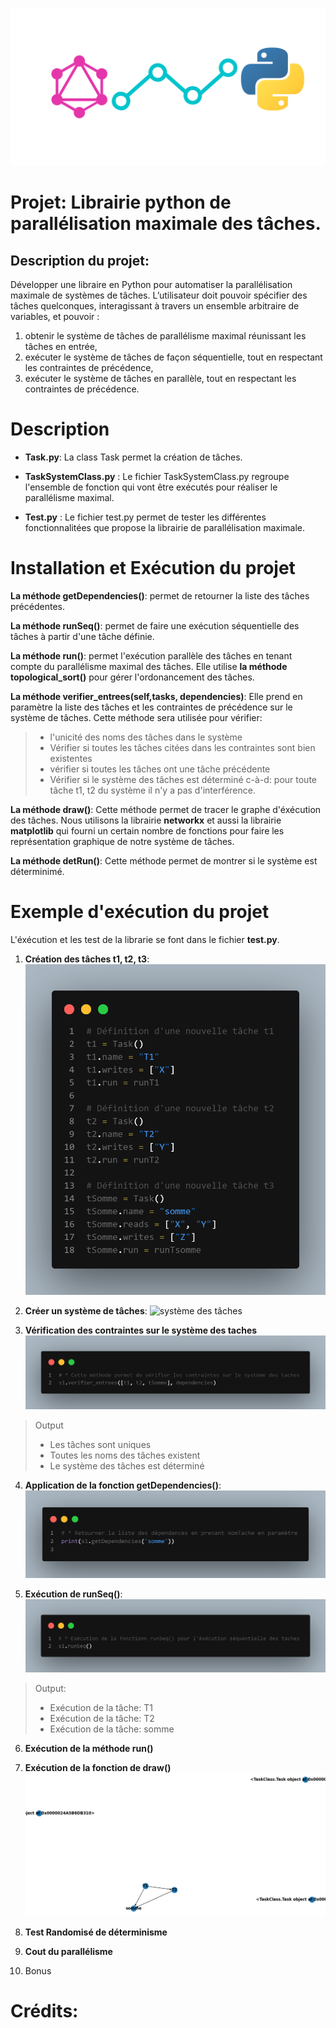  ![Projet Système](/images/LibImage.png)

 
# Projet: Librairie python de parallélisation maximale des tâches.
## Description du projet:
Développer une libraire en Python pour automatiser la parallélisation maximale de systèmes de tâches. L’utilisateur doit pouvoir spécifier des tâches quelconques, interagissant
à travers un ensemble arbitraire de variables, et pouvoir :
1. obtenir le système de tâches de parallélisme maximal réunissant les tâches en entrée,
2. exécuter le système de tâches de façon séquentielle, tout en respectant les contraintes
de précédence,
3. exécuter le système de tâches en parallèle, tout en respectant les contraintes de
précédence.

# Description 

* **Task.py**: La class Task permet la création de tâches.

* **TaskSystemClass.py** : Le fichier TaskSystemClass.py regroupe l'ensemble de fonction qui vont être exécutés pour réaliser le parallélisme maximal. 

* **Test.py** : Le fichier test.py permet de tester les différentes fonctionnalitées que propose la librairie de parallélisation maximale.
# Installation et Exécution du projet

**La méthode getDependencies()**: permet de retourner la liste des tâches précédentes.

**La méthode runSeq()**: permet de faire une exécution séquentielle des tâches à partir d'une tâche définie.

**La méthode run()**: permet l'exécution parallèle des tâches en tenant compte du parallélisme maximal des tâches. Elle utilise **la méthode topological_sort()** pour gérer l'ordonancement des tâches.

**La méthode verifier_entrees(self,tasks, dependencies)**: Elle prend en paramètre la liste des tâches et les contraintes de précédence sur le système de tâches. 
Cette méthode sera utilisée pour vérifier:
> - l'unicité des noms des tâches dans le système
> - Vérifier si toutes les tâches citées dans les contraintes sont bien existentes
> - vérifier si toutes les tâches ont une tâche précédente
> - Vérifier si le système des tâches est déterminé c-à-d: pour toute tâche t1, t2 du système il n'y a pas d'interférence.

**La méthode draw()**:
Cette méthode permet de tracer le graphe d'éxécution des tâches. Nous utilisons la librairie **networkx** et aussi la librairie **matplotlib** qui fourni un certain nombre de fonctions pour faire les représentation graphique de notre système de tâches.

**La méthode detRun()**: Cette méthode permet de montrer si le système est déterminimé.
# Exemple d'exécution du projet
L'éxécution et les test de la librarie se font dans le fichier **test.py**.

1. **Création des tâches t1, t2, t3**:
 ![Projet Système](/images/tasks.png)

2. **Créer un système de tâches**:
 ![système des tâches](/images/syst%C3%A8me%20des%20taches.png)

3. **Vérification des contraintes sur le système des taches**
 ![Projet Système](/images/verification.png)
> Output
> - Les tâches sont uniques
> - Toutes les noms des tâches existent
> - Le système des tâches est déterminé
>

 4.  **Application de la fonction getDependencies()**:
![Projet Système](/images/image3.png)

5. **Exécution de runSeq()**:
![Projet Système](/images/image4.png)
> Output:
> - Exécution de la tâche: T1
> - Exécution de la tâche: T2
> - Exécution de la tâche: somme

6. **Exécution de la méthode run()**

7. **Exécution de la fonction de draw()**
![Projet Système](/images/Figure_1.png)

8. **Test Randomisé de déterminisme**

9. **Cout du parallélisme**

10. Bonus
# Crédits: